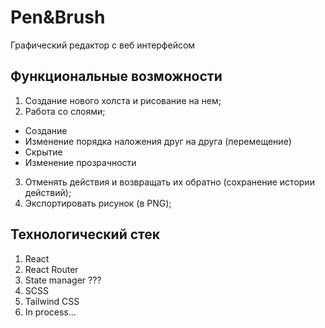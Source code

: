 # Pen&Brush

Графический редактор с веб интерфейсом

## Функциональные возможности

1. Создание нового холста и рисование на нем;
2. Работа со слоями;

- Создание
- Изменение порядка наложения друг на друга (перемещение)
- Скрытие
- Изменение прозрачности

3. Отменять действия и возвращать их обратно (сохранение истории действий);
4. Экспортировать рисунок (в PNG);

## Технологический стек

1. React
2. React Router
3. State manager ???
4. SCSS
5. Tailwind CSS
6. In process...
